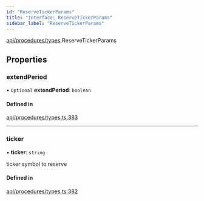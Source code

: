 ```yaml
---
id: "ReserveTickerParams"
title: "Interface: ReserveTickerParams"
sidebar_label: "ReserveTickerParams"
---
```


[api/procedures/types](../../../../../modules/API/Procedures/Types/Types.md).ReserveTickerParams

## Properties

### extendPeriod

• `Optional` **extendPeriod**: `boolean`

#### Defined in

[api/procedures/types.ts:383](https://github.com/PolymeshAssociation/polymesh-sdk/blob/2c78f6c34/src/api/procedures/types.ts#L383)

___

### ticker

• **ticker**: `string`

ticker symbol to reserve

#### Defined in

[api/procedures/types.ts:382](https://github.com/PolymeshAssociation/polymesh-sdk/blob/2c78f6c34/src/api/procedures/types.ts#L382)
